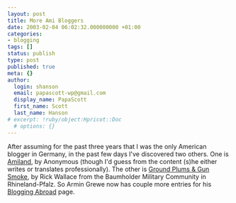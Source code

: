 ```yaml
---
layout: post
title: More Ami Bloggers
date: 2003-02-04 06:02:32.000000000 +01:00
categories:
- blogging
tags: []
status: publish
type: post
published: true
meta: {}
author:
  login: shanson
  email: papascott-wp@gmail.com
  display_name: PapaScott
  first_name: Scott
  last_name: Hanson
# excerpt: !ruby/object:Hpricot::Doc
  # options: {}
---
```

<p>After assuming for the past three years that I was the only American blogger in Germany, in the past few days I've discovered two others. One is <a href="http://amiland.blogspot.com/">Amiland</a>, by Anonymous (though I'd guess from the content (s)he either writes or translates professionally). The other is <a href="http://rwallace.blogspot.com/">Ground Plums &amp; Gun Smoke</a>, by Rick Wallace from the Baumholder Military Community in Rhineland-Pfalz. So Armin Grewe now has couple more entries for his <a href="http://www.ministryofpropaganda.co.uk/blogging-abroad.shtml">Blogging Abroad</a> page.</p>
